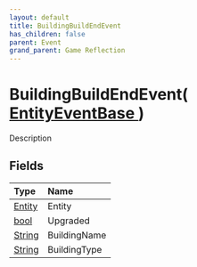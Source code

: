 ```yaml
---
layout: default
title: BuildingBuildEndEvent
has_children: false
parent: Event
grand_parent: Game Reflection
---
```

# BuildingBuildEndEvent( [ EntityEventBase ](/riftbreaker-wiki/docs/game-reflection/events/entity_event_base/) )
Description 

## Fields

| Type | Name |
|:----------|:--------------|
| [Entity](/riftbreaker-wiki/docs/game-reflection/classes/entity/) | Entity |
| [bool](/riftbreaker-wiki/docs/game-reflection/components/bool/) | Upgraded |
| [String](/riftbreaker-wiki/docs/game-reflection/components/string/) | BuildingName |
| [String](/riftbreaker-wiki/docs/game-reflection/components/string/) | BuildingType |

